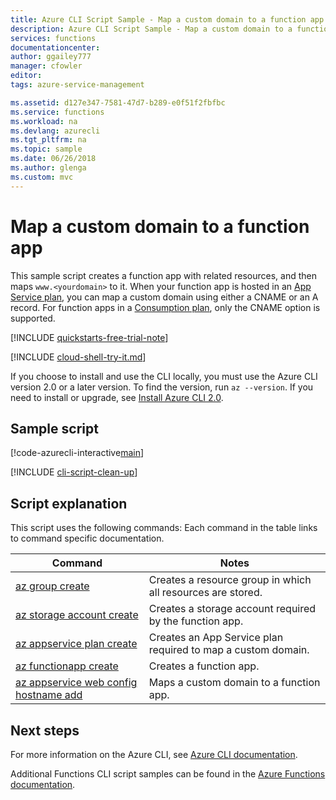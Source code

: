 ```yaml
---
title: Azure CLI Script Sample - Map a custom domain to a function app | Microsoft Docs
description: Azure CLI Script Sample - Map a custom domain to a function app in Azure.
services: functions
documentationcenter: 
author: ggailey777   
manager: cfowler
editor: 
tags: azure-service-management

ms.assetid: d127e347-7581-47d7-b289-e0f51f2fbfbc
ms.service: functions
ms.workload: na
ms.devlang: azurecli
ms.tgt_pltfrm: na
ms.topic: sample
ms.date: 06/26/2018
ms.author: glenga
ms.custom: mvc
---
```

# Map a custom domain to a function app

This sample script creates a function app with related resources, and then maps `www.<yourdomain>` to it. 
When your function app is hosted in an [App Service plan](../functions-scale.md#app-service-plan), you can map a custom domain using either a CNAME or an A record. For function apps in a [Consumption plan](../functions-scale.md#consumption-plan), only the CNAME option is supported.

[!INCLUDE [quickstarts-free-trial-note](../../../includes/quickstarts-free-trial-note.md)]

[!INCLUDE [cloud-shell-try-it.md](../../../includes/cloud-shell-try-it.md)]

If you choose to install and use the CLI locally, you must use the Azure CLI version 2.0 or a later version. To find the version, run `az --version`. If you need to install or upgrade, see [Install Azure CLI 2.0]( /cli/azure/install-azure-cli). 


## Sample script

[!code-azurecli-interactive[main](../../../cli_scripts/azure-functions/configure-custom-domain/configure-custom-domain.sh?highlight=3 "Map a custom domain to a function app")]

[!INCLUDE [cli-script-clean-up](../../../includes/cli-script-clean-up.md)]

## Script explanation

This script uses the following commands: Each command in the table links to command specific documentation.

| Command | Notes |
|---|---|
| [az group create](https://docs.microsoft.com/cli/azure/group#az_group_create) | Creates a resource group in which all resources are stored. |
| [az storage account create](https://docs.microsoft.com/cli/azure/storage/account#az_storage_account_create) | Creates a storage account required by the function app. |
| [az appservice plan create](https://docs.microsoft.com/cli/azure/appservice/plan#az_appservice_plan_create) | Creates an App Service plan required to map a custom domain. |
| [az functionapp create]() | Creates a function app. |
| [az appservice web config hostname add](https://docs.microsoft.com/cli/azure/appservice/web/config/hostname#az_appservice_web_config_hostname_add) | Maps a custom domain to a function app. |

## Next steps

For more information on the Azure CLI, see [Azure CLI documentation](https://docs.microsoft.com/cli/azure).

Additional Functions CLI script samples can be found in the [Azure Functions documentation]().
